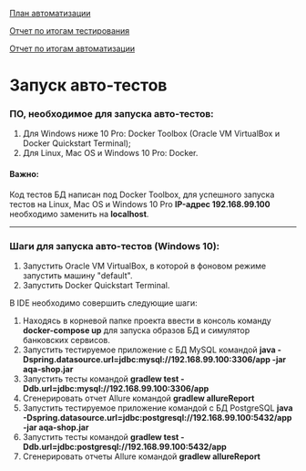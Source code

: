 [План автоматизации](https://github.com/julianaimovich/Diploma/blob/master/docs/Plan.md)

[Отчет по итогам тестирования](https://github.com/julianaimovich/Diploma/blob/master/docs/Report.md)

[Отчет по итогам автоматизации](https://github.com/julianaimovich/Diploma/blob/master/docs/Summary.md)

# Запуск авто-тестов

### ПО, необходимое для запуска авто-тестов:

1. Для Windows ниже 10 Pro: Docker Toolbox (Oracle VM VirtualBox и Docker Quickstart Terminal);
2. Для Linux, Mac OS и Windows 10 Pro: Docker.

#### Важно:

Код тестов БД написан под Docker Toolbox, для успешного запуска тестов на Linux, Mac OS и Windows 10 Pro **IP-адрес 192.168.99.100** необходимо заменить на **localhost**.

---

### Шаги для запуска авто-тестов (Windows 10):

1. Запустить Oracle VM VirtualBox, в которой в фоновом режиме запустить машину "default".
2. Запустить Docker Quickstart Terminal.

В IDE необходимо совершить следующие шаги:

1. Находясь в корневой папке проекта ввести в консоль команду **docker-compose up** для запуска образов БД и симулятор банковских сервисов.
2. Запустить тестируемое приложение c БД MySQL командой **java -Dspring.datasource.url=jdbc:mysql://192.168.99.100:3306/app -jar aqa-shop.jar**
3. Запустить тесты командой **gradlew test -Ddb.url=jdbc:mysql://192.168.99.100:3306/app**
4. Сгенерировать отчет Allure командой **gradlew allureReport**
5. Запустить тестируемое приложение командой с БД PostgreSQL **java -Dspring.datasource.url=jdbc:postgresql://192.168.99.100:5432/app -jar aqa-shop.jar**
6. Запустить тесты командой **gradlew test -Ddb.url=jdbc:postgresql://192.168.99.100:5432/app**
7. Сгенерировать отчеты Allure командой **gradlew allureReport**
